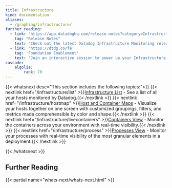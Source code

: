 ```yaml
---
title: Infrastructure
kind: documentation
aliases:
  - /graphing/infrastructure/
further_reading:
  - link: "https://app.datadoghq.com/release-notes?category=Infrastructure%20Monitoring"
    tag: "Release Notes"
    text: "Check out the latest Datadog Infrastructure Monitoring releases! (App login required)."
  - link: 'https://dtdg.co/fe'
    tag: 'Foundation Enablement'
    text: 'Join an interactive session to power up your Infrastructure monitoring'
cascade:
    algolia:
        rank: 70
---
```


{{< whatsnext desc="This section includes the following topics:">}}
    {{< nextlink href="/infrastructure/list" >}}<u>Infrastructure List</u> - See a list of all your hosts monitored by Datadog.{{< /nextlink >}}
    {{< nextlink href="/infrastructure/hostmap" >}}<u>Host and Container Maps</u> - Visualize your hosts together on one screen with customized groupings, filters, and metrics made comprehensible by color and shape.{{< /nextlink >}}
    {{< nextlink href="/infrastructure/livecontainers" >}}<u>Containers View</u> - Monitor the containers across your environment with real-time visibility.{{< /nextlink >}}
    {{< nextlink href="/infrastructure/process" >}}<u>Processes View</u> - Monitor your processes with real-time visibility of the most granular elements in a deployment.{{< /nextlink >}}

{{< /whatsnext >}}

## Further Reading

{{< partial name="whats-next/whats-next.html" >}}
